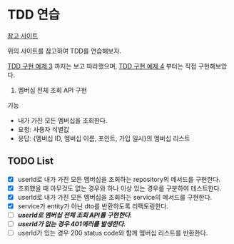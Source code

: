 # TDD 연습

[참고 사이트](https://mangkyu.tistory.com/182)

위의 사이트를 참고하여 TDD를 연습해보자.

[TDD 구현 예제 3](https://mangkyu.tistory.com/184)
까지는 보고 따라했으며,
[TDD 구현 예제 4](https://mangkyu.tistory.com/185) 부터는 직접 구현해보았다.

1. 멤버십 전체 조회 API 구현

기능

- 내가 가진 모든 멤버십을 조회한다.
- 요청: 사용자 식별값
- 응답: {멤버십 ID, 멤버십 이름, 포인트, 가입 일시}의 멤버십 리스트

## TODO List

- [x] userId로 내가 가진 모든 멤버십을 조회하는 repository의 메서드를 구현한다.
- [x] 조회했을 때 아무것도 없는 경우와 하나 이상 있는 경우를 구분하여 테스트한다.
- [x] userId로 내가 가진 모든 멤버십을 조회하는 service의 메서드를 구현한다.
- [x] service가 entity가 아닌 dto를 반환하도록 리팩토링한다.
- [ ] **_userId로 멤버십 전체 조회 API를 구현한다._**
- [ ] **_userId가 없는 경우 401에러를 발생한다._**
- [ ] userId가 있는 경우 200 status code와 함께 멤버십 리스트를 반환한다.